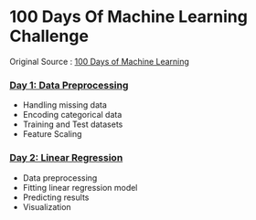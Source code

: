 # 100 Days Of Machine Learning Challenge

Original Source : [100 Days of Machine Learning](https://github.com/Avik-Jain/100-Days-Of-ML-Code)


### [Day 1: Data Preprocessing](https://github.com/nemanjarajic/100-Days-Of-ML-Challenge/tree/main/Day1)
  - Handling missing data
  - Encoding categorical data
  - Training and Test datasets
  - Feature Scaling 

### [Day 2: Linear Regression](https://github.com/nemanjarajic/100-Days-Of-ML-Challenge/tree/main/Day2)
  - Data preprocessing
  - Fitting linear regression model
  - Predicting results
  - Visualization
